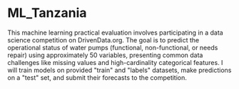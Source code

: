 # ML_Tanzania


This machine learning practical evaluation involves participating in a data science competition on DrivenData.org. The goal is to predict the operational status of water pumps (functional, non-functional, or needs repair) using approximately 50 variables, presenting common data challenges like missing values and high-cardinality categorical features. I will train models on provided "train" and "labels" datasets, make predictions on a "test" set, and submit their forecasts to the competition.
